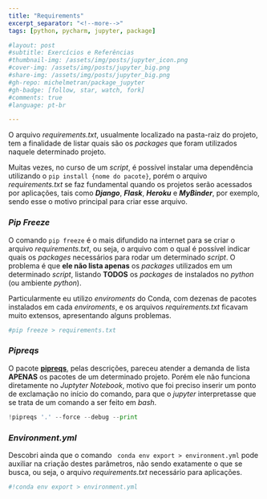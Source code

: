 ```yaml
---
title: "Requirements"
excerpt_separator: "<!--more-->"
tags: [python, pycharm, jupyter, package]

#layout: post
#subtitle: Exercícios e Referências
#thumbnail-img: /assets/img/posts/jupyter_icon.png
#cover-img: /assets/img/posts/jupyter_big.png
#share-img: /assets/img/posts/jupyter_big.png
#gh-repo: michelmetran/package_jupyter
#gh-badge: [follow, star, watch, fork]
#comments: true
#language: pt-br

---
```


O arquivo *requirements.txt*, usualmente localizado na pasta-raiz do projeto, tem a finalidade de listar quais são os *packages* que foram utilizados naquele determinado projeto.

<!--more-->

Muitas vezes, no curso de um *script*, é possível instalar uma dependência utilizando o ```pip install {nome do pacote}```, porém o arquivo *requirements.txt* se faz fundamental quando os projetos serão acessados por aplicações, tais como ***Django***, ***Flask***, ***Heroku*** e ***MyBinder***, por exemplo, sendo esse o motivo principal para criar esse arquivo.



### *Pip Freeze*

O comando ```pip freeze``` é o mais difundido na internet para se criar o arquivo *requirements.txt*, ou seja, o arquivo com o qual é possível indicar quais os *packages* necessários para rodar um determinado *script*. O problema é que **ele não lista apenas** os *packages* utilizados em um determinado *script*, listando **TODOS** os *packages* de instalados no *python* (ou ambiente *python*).

Particularmente eu utilizo *enviroments* do Conda, com dezenas de pacotes instalados em cada *enviroments*, e os arquivos *requirements.txt* ficavam muito extensos, apresentando alguns problemas.

```python
#pip freeze > requirements.txt
```



### *Pipreqs*

O pacote [**pipreqs**](https://pypi.org/project/pipreqs/), pelas descrições, pareceu atender a demanda de lista **APENAS** os pacotes de um determinado projeto. Porém ele não funciona diretamente no *Juptyter Notebook*, motivo que foi preciso inserir um ponto de exclamação no início do comando, para que o *jupyter* interpretasse que se trata de um comando a ser feito em *bash*.

```python
!pipreqs '.' --force --debug --print
```



### *Environment.yml*

Descobri ainda que o comando ``` conda env export > environment.yml``` pode auxiliar na criação destes parâmetros, não sendo exatamente o que se busca, ou seja, o arquivo *requirements.txt* necessário para aplicações.

```python
#!conda env export > environment.yml
```

